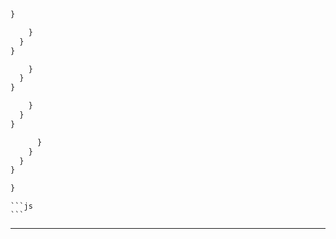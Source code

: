 


  ```js
  }
  ```




  ```js
      }
    }
  }

      }
    }
  }
  ```



  ```js
      }
    }
  }
  ```

  ```js
        }
      }
    }
  }
  ```

  ```js
  }
  ```


    ```js
    ```



  ---
